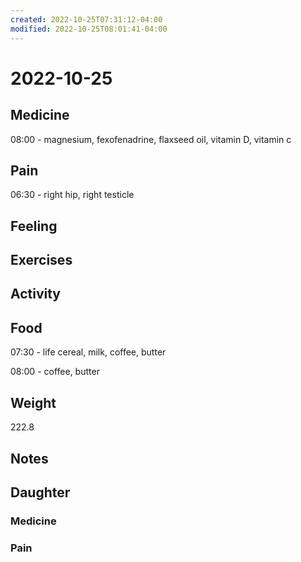 ```yaml
---
created: 2022-10-25T07:31:12-04:00
modified: 2022-10-25T08:01:41-04:00
---
```


# 2022-10-25

## Medicine

08:00 - magnesium, fexofenadrine, flaxseed oil, vitamin D, vitamin c 


## Pain

06:30 - right hip, right testicle

## Feeling


## Exercises


## Activity


## Food

07:30 - life cereal, milk, coffee, butter 

08:00 - coffee, butter 

## Weight

222.8

## Notes

## Daughter


### Medicine


### Pain
